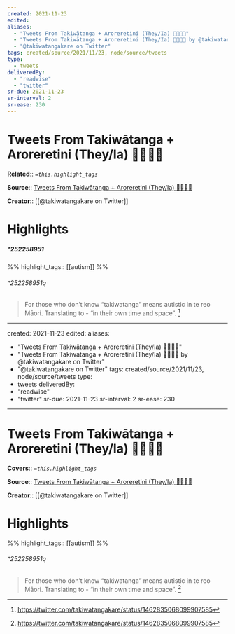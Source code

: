 ```yaml
---
created: 2021-11-23
edited:
aliases:
  - "Tweets From Takiwātanga + Aroreretini (They/Ia) 🏳️‍🌈🏳️‍⚧️"
  - "Tweets From Takiwātanga + Aroreretini (They/Ia) 🏳️‍🌈🏳️‍⚧️ by @takiwatangakare on Twitter"
  - "@takiwatangakare on Twitter"
tags: created/source/2021/11/23, node/source/tweets
type: 
  - tweets
deliveredBy: 
  - "readwise"
  - "twitter"
sr-due: 2021-11-23
sr-interval: 2
sr-ease: 230
---
```

# Tweets From Takiwātanga + Aroreretini (They/Ia) 🏳️‍🌈🏳️‍⚧️

**Related**:: 
*`=this.highlight_tags`*

**Source**:: [Tweets From Takiwātanga + Aroreretini (They/Ia) 🏳️‍🌈🏳️‍⚧️](https://twitter.com/takiwatangakare)

**Creator**:: [[@takiwatangakare on Twitter]]

# Highlights
##### ^252258951

  
%%
highlight_tags:: [[autism]]
%%

###### ^252258951q

> For those who don’t know “takiwatanga” means autistic in te reo Māori. Translating to - “in their own time and space”. 
  [^252258951]

[^252258951]: https://twitter.com/takiwatangakare/status/1462835068099907585

---
created: 2021-11-23
edited:
aliases:
  - "Tweets From Takiwātanga + Aroreretini (They/Ia) 🏳️‍🌈🏳️‍⚧️"
  - "Tweets From Takiwātanga + Aroreretini (They/Ia) 🏳️‍🌈🏳️‍⚧️ by @takiwatangakare on Twitter"
  - "@takiwatangakare on Twitter"
tags: created/source/2021/11/23, node/source/tweets
type: 
  - tweets
deliveredBy: 
  - "readwise"
  - "twitter"
sr-due: 2021-11-23
sr-interval: 2
sr-ease: 230
---
# Tweets From Takiwātanga + Aroreretini (They/Ia) 🏳️‍🌈🏳️‍⚧️

**Covers**:: 
*`=this.highlight_tags`*

**Source**:: [Tweets From Takiwātanga + Aroreretini (They/Ia) 🏳️‍🌈🏳️‍⚧️](https://twitter.com/takiwatangakare)

**Creator**:: [[@takiwatangakare on Twitter]]

# Highlights

%%
highlight_tags:: [[autism]]
%%

###### ^252258951q

> For those who don’t know “takiwatanga” means autistic in te reo Māori. Translating to - “in their own time and space”. 
  [^252258951]

[^252258951]: https://twitter.com/takiwatangakare/status/1462835068099907585

